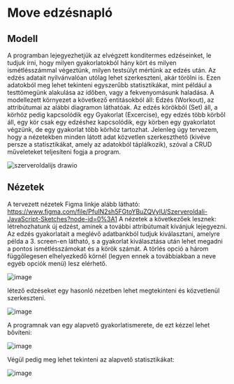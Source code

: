 # Move edzésnapló

## Modell
A programban lejegyezhetjük az elvégzett konditermes edzéseinket, le tudjuk írni, hogy milyen gyakorlatokból hány kört és milyen ismétlésszámmal végeztünk, milyen testsúlyt mértünk az edzés után. Az edzés adatait nyilvánvalóan utólag lehet szerkeszteni, akár törölni is. Ezen adatokból meg lehet tekinteni egyszerűbb statisztikákat, mint például a testtömegünk alakulása az időben, vagy a fekvenyomásunk haladása.
A modellezett környezet a következő entitásokból áll: Edzés (Workout), az attribútumai az alábbi diagramon láthatóak. Az edzés körökből (Set) áll, a körhöz pedig kapcsolódik egy Gyakorlat (Excercise), egy edzés több körből áll, egy kör csak egy edzéshez kapcsolódik, egy körben egy gyakorlatot végzünk, de egy gyakorlat több körhöz tartozhat.
Jelenleg úgy tervezem, hogy a nézetekben minden látott adat közvetlen szerkeszthető (kivéve persze a statisztikákat, amely az adatokból táplálkozik), szóval a CRUD műveleteket teljesíteni fogja a program.

![szerveroldalijs drawio](https://user-images.githubusercontent.com/77408486/189549799-e72f3f37-ec3a-44b9-a43b-78a938eae31f.png)

## Nézetek
A tervezett nézetek Figma linkje alább látható:
https://www.figma.com/file/PfuIN2sh5FGtoYBuZQVylU/Szerveroldali-JavaScript-Sketches?node-id=0%3A1
A nézetek a következőek lesznek: létrehozhatunk új edzést, aminek a további attribútumait kívánjuk lejegyezni. Az edzés gyakorlatait a meglévő adatbankból tudjuk kiválasztani, amelyre példa a 3. screen-en látható, s a gyakorlat kiválasztása után lehet megadni a pontos ismétlésszámokat és a körök számát. A törlés opció a három függőlegesen elhelyezkedő körnél (legyen ennek a továbbiakban a neve egyéb opciók menü) lesz elérhető.

![image](https://user-images.githubusercontent.com/77408486/189549687-ec5269a8-028c-4532-b83d-283c54555985.png)

 létező edzéseket egy hasonló nézetben lehet megtekinteni és közvetlenül szerkeszteni.
 
 ![image](https://user-images.githubusercontent.com/77408486/189549705-6998f78b-186a-4e06-83e1-e72aad47d1c3.png)

A programnak van egy alapvető gyakorlatismerete, de ezt kézzel lehet bővíteni:

![image](https://user-images.githubusercontent.com/77408486/189549720-02eb99ed-f7f9-4782-9bea-6560ff214dfb.png)

Végül pedig meg lehet tekinteni az alapvető statisztikákat:

![image](https://user-images.githubusercontent.com/77408486/189549728-36031dc0-ec8c-44af-91e0-cfddbea61df6.png)
